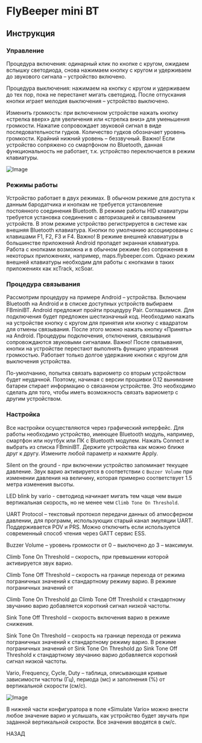 # FlyBeeper mini BT

## Инструкция

### Управление

Процедура включения: одинарный клик по кнопке с кругом, ожидаем вспышку светодиода, снова нажимаем кнопку с кругом и удерживаем до звукового сигнала – устройство включено.

Процедура выключения: нажимаем на кнопку с кругом и удерживаем до тех пор, пока не перестанет мигать светодиод. После отпускания кнопки играет мелодия выключения – устройство выключено.

Изменить громкость: при включенном устройстве нажать кнопку «стрелка вверх» для увеличения или «стрелка вниз» для уменьшения громкости. Нажатие сопровождает звуковой сигнал в виде последовательности гудков. Количество гудков обозначает уровень громкости. Крайний нижний уровень – беззвучный. Важно! Если устройство сопряжено со смартфоном по Bluetooth, данная функциональность не работает, т.к. устройство переключается в режим клавиатуры.

![Image](https://market.flybeeper.com/img/device/mini-bt/i1text.jpg)

### Режимы работы

Устройство работает в двух режимах. В обычном режиме для доступа к данным бародатчика и кнопкам не требуется установление постоянного соединения Bluetooth. В режиме работы HID клавиатуры требуется установка соединения с авторизацией и связыванием устройств. В этом режиме устройство регистрируется в системе как внешняя Bluetooth клавиатура. Кнопки по умолчанию ассоциированы с клавишами F1, F2, F3 и F4. Важно! В режиме внешней клавиатуры в большинстве приложений Android пропадет экранная клавиатура. Работа с кнопками возможна и в обычном режиме без сопряжения в некоторых приложениях, например, maps.flybeeper.com. Однако режим внешней клавиатуры необходим для работы с кнопками в таких приложениях как xcTrack, xcSoar.

### Процедура связывания

Рассмотрим процедуру на примере Android – устройства. Включаем Bluetooth на Android и в списке доступных устройств выбираем FBminiBT. Android предложит пройти процедуру Pair. Соглашаемся. Для подключения будет предложен шестизначный код. Необходимо нажать на устройстве кнопку с кругом для принятия или кнопку с квадратом для отмены связывания. После этого можно нажать кнопку «Принять» на Android. Процедуры подключения, отключения, связывания сопровождаются звуковыми сигналами. Важно! После связывания, кнопки на устройстве перестают выполнять функцию управления громкостью. Работает только долгое удержание кнопки с кругом для выключения устройства.

По-умолчанию, попытка связать вариометр со вторым устройством будет неудачной. Поэтому, начиная с версии прошивки 0.12 вынимание батареи стирает информацию о связанном устройстве. Это необходимо сделать для того, чтобы иметь возможность связать вариометр с другим устройством.

### Настройка

Все настройки осуществляются через графический интерфейс. Для работы необходимо устройство, имеющее Bluetooth модуль, например, смартфон или ноутбук или ПК с Bluetooth модулем. Нажать Connect и выбрать из списка FBminiBT. Держите устройства как можно ближе друг к другу. Измените любой параметр и нажмите Apply.

Silent on the ground - при включении устройство запоминает текущее давление. Звук варио активируется в соответствии с `Buzzer Volume` при изменении давления на величину, которая примерно соответствует 1.5 метра изменения высоты.

LED blink by vario - светодиод начинает мигать тем чаще чем выше вертикальная скорость, но не менее чем `Climb Tone On Threshold`.

UART Protocol – текстовый протокол передачи данных об атмосферном давлении, для программ, использующих старый канал эмуляции UART. Поддерживается POV и PRS. Можно отключить если используется современный способ чтения через GATT сервис ESS.

Buzzer Volume – уровень громкости от 0 – выключено до 3 – максимум.

Climb Tone On Threshold – скорость, при превышении которой активируется звук варио.

Climb Tone Off Threshold – скорость на границе перехода от режима пограничных значений к стандартному режиму варио. В режиме пограничных значений от

Climb Tone On Threshold до Climb Tone Off Threshold к стандартному звучанию варио добавляется короткий сигнал низкой частоты.

Sink Tone Off Threshold – скорость включения варио в режиме снижения.

Sink Tone On Threshold – скорость на границе перехода от режима пограничных значений к стандартному режиму варио. В режиме пограничных значений от Sink Tone On Threshold до Sink Tone Off Threshold к стандартному звучанию варио добавляется короткий сигнал низкой частоты.

Vario, Frequency, Cycle, Duty – таблица, описывающая кривые зависимости частоты (Гц), периода (мс) и заполнения (%) от вертикальной скорости (см/с).

![Image](https://market.flybeeper.com/img/device/mini-bt/i2diagr.png)

В нижней части конфигуратора в поле «Simulate Vario» можно внести любое значение варио и услышать, как устройство будет звучать при заданной вертикальной скорости. Все значения вводятся в см/с.

<router-link to="/devices/fbminibt">НАЗАД</router-link>
